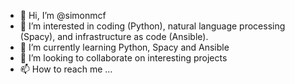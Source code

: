 - 👋 Hi, I’m @simonmcf
- 👀 I’m interested in coding (Python), natural language processing (Spacy), and infrastructure as code (Ansible).
- 🌱 I’m currently learning Python, Spacy and Ansible
- 💞️ I’m looking to collaborate on interesting projects
- 📫 How to reach me ...

<!---
simonmcf/simonmcf is a ✨ special ✨ repository because its `README.md` (this file) appears on your GitHub profile.
You can click the Preview link to take a look at your changes.
--->
